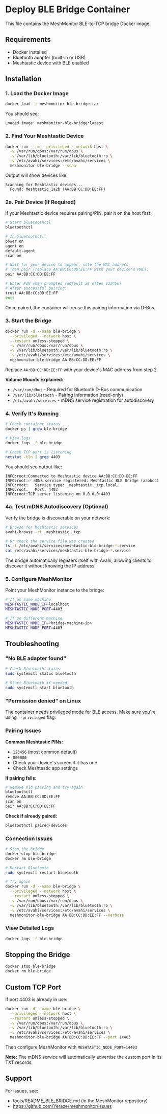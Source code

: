 # Deploy BLE Bridge Container

This file contains the MeshMonitor BLE-to-TCP bridge Docker image.

## Requirements

- Docker installed
- Bluetooth adapter (built-in or USB)
- Meshtastic device with BLE enabled

## Installation

### 1. Load the Docker Image

```bash
docker load -i meshmonitor-ble-bridge.tar
```

You should see:
```
Loaded image: meshmonitor-ble-bridge:latest
```

### 2. Find Your Meshtastic Device

```bash
docker run --rm --privileged --network host \
  -v /var/run/dbus:/var/run/dbus \
  -v /var/lib/bluetooth:/var/lib/bluetooth:ro \
  -v /etc/avahi/services:/etc/avahi/services \
  meshmonitor-ble-bridge --scan
```

Output will show devices like:
```
Scanning for Meshtastic devices...
  Found: Meshtastic_1a2b (AA:BB:CC:DD:EE:FF)
```

### 2a. Pair Device (If Required)

If your Meshtastic device requires pairing/PIN, pair it on the host first:

```bash
# Start bluetoothctl
bluetoothctl

# In bluetoothctl:
power on
agent on
default-agent
scan on

# Wait for your device to appear, note the MAC address
# Then pair (replace AA:BB:CC:DD:EE:FF with your device's MAC):
pair AA:BB:CC:DD:EE:FF

# Enter PIN when prompted (default is often 123456)
# After successful pairing:
trust AA:BB:CC:DD:EE:FF
exit
```

Once paired, the container will reuse this pairing information via D-Bus.

### 3. Start the Bridge

```bash
docker run -d --name ble-bridge \
  --privileged --network host \
  --restart unless-stopped \
  -v /var/run/dbus:/var/run/dbus \
  -v /var/lib/bluetooth:/var/lib/bluetooth:ro \
  -v /etc/avahi/services:/etc/avahi/services \
  meshmonitor-ble-bridge AA:BB:CC:DD:EE:FF
```

Replace `AA:BB:CC:DD:EE:FF` with your device's MAC address from step 2.

**Volume Mounts Explained:**
- `/var/run/dbus` - Required for Bluetooth D-Bus communication
- `/var/lib/bluetooth` - Pairing information (read-only)
- `/etc/avahi/services` - mDNS service registration for autodiscovery

### 4. Verify It's Running

```bash
# Check container status
docker ps | grep ble-bridge

# View logs
docker logs -f ble-bridge

# Check TCP port is listening
netstat -tln | grep 4403
```

You should see output like:
```
INFO:root:Connected to Meshtastic device AA:BB:CC:DD:EE:FF
INFO:root:✅ mDNS service registered: Meshtastic BLE Bridge (aabbcc)
INFO:root:   Service type: _meshtastic._tcp.local.
INFO:root:   Port: 4403
INFO:root:TCP server listening on 0.0.0.0:4403
```

### 4a. Test mDNS Autodiscovery (Optional)

Verify the bridge is discoverable on your network:

```bash
# Browse for Meshtastic services
avahi-browse -rt _meshtastic._tcp

# Or check the service file was created
ls -l /etc/avahi/services/meshtastic-ble-bridge-*.service
cat /etc/avahi/services/meshtastic-ble-bridge-*.service
```

The bridge automatically registers itself with Avahi, allowing clients to discover it without knowing the IP address.

### 5. Configure MeshMonitor

Point your MeshMonitor instance to the bridge:

```bash
# If on same machine
MESHTASTIC_NODE_IP=localhost
MESHTASTIC_NODE_PORT=4403

# If on different machine
MESHTASTIC_NODE_IP=<bridge-machine-ip>
MESHTASTIC_NODE_PORT=4403
```

## Troubleshooting

### "No BLE adapter found"

```bash
# Check Bluetooth status
sudo systemctl status bluetooth

# Start Bluetooth if needed
sudo systemctl start bluetooth
```

### "Permission denied" on Linux

The container needs privileged mode for BLE access. Make sure you're using `--privileged` flag.

### Pairing Issues

**Common Meshtastic PINs:**
- `123456` (most common default)
- `000000`
- Check your device's screen if it has one
- Check Meshtastic app settings

**If pairing fails:**
```bash
# Remove old pairing and try again
bluetoothctl
remove AA:BB:CC:DD:EE:FF
scan on
pair AA:BB:CC:DD:EE:FF
```

**Check if already paired:**
```bash
bluetoothctl paired-devices
```

### Connection Issues

```bash
# Stop the bridge
docker stop ble-bridge
docker rm ble-bridge

# Restart Bluetooth
sudo systemctl restart bluetooth

# Try again
docker run -d --name ble-bridge \
  --privileged --network host \
  --restart unless-stopped \
  -v /var/run/dbus:/var/run/dbus \
  -v /var/lib/bluetooth:/var/lib/bluetooth:ro \
  -v /etc/avahi/services:/etc/avahi/services \
  meshmonitor-ble-bridge AA:BB:CC:DD:EE:FF --verbose
```

### View Detailed Logs

```bash
docker logs -f ble-bridge
```

## Stopping the Bridge

```bash
docker stop ble-bridge
docker rm ble-bridge
```

## Custom TCP Port

If port 4403 is already in use:

```bash
docker run -d --name ble-bridge \
  --privileged --network host \
  --restart unless-stopped \
  -v /var/run/dbus:/var/run/dbus \
  -v /var/lib/bluetooth:/var/lib/bluetooth:ro \
  -v /etc/avahi/services:/etc/avahi/services \
  meshmonitor-ble-bridge AA:BB:CC:DD:EE:FF --port 14403
```

Then configure MeshMonitor with `MESHTASTIC_NODE_PORT=14403`

**Note:** The mDNS service will automatically advertise the custom port in its TXT records.

## Support

For issues, see:
- tools/README_BLE_BRIDGE.md (in the MeshMonitor repository)
- https://github.com/Yeraze/meshmonitor/issues
